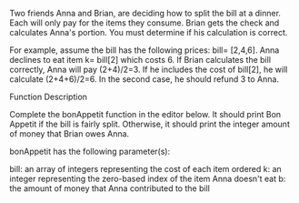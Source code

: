 Two friends Anna and Brian, are deciding how to split the bill at a dinner. Each will only pay for the items they consume. Brian gets the check and calculates Anna's portion. You must determine if his calculation is correct.

For example, assume the bill has the following prices: bill= [2,4,6]. Anna declines to eat item k= bill[2] which costs 6. If Brian calculates the bill correctly, Anna will pay (2+4)/2=3. If he includes the cost of bill[2], he will calculate (2+4+6)/2=6. In the second case, he should refund 3  to Anna.

Function Description

Complete the bonAppetit function in the editor below. It should print Bon Appetit if the bill is fairly split. Otherwise, it should print the integer amount of money that Brian owes Anna.

bonAppetit has the following parameter(s):

bill: an array of integers representing the cost of each item ordered
k: an integer representing the zero-based index of the item Anna doesn't eat
b: the amount of money that Anna contributed to the bill